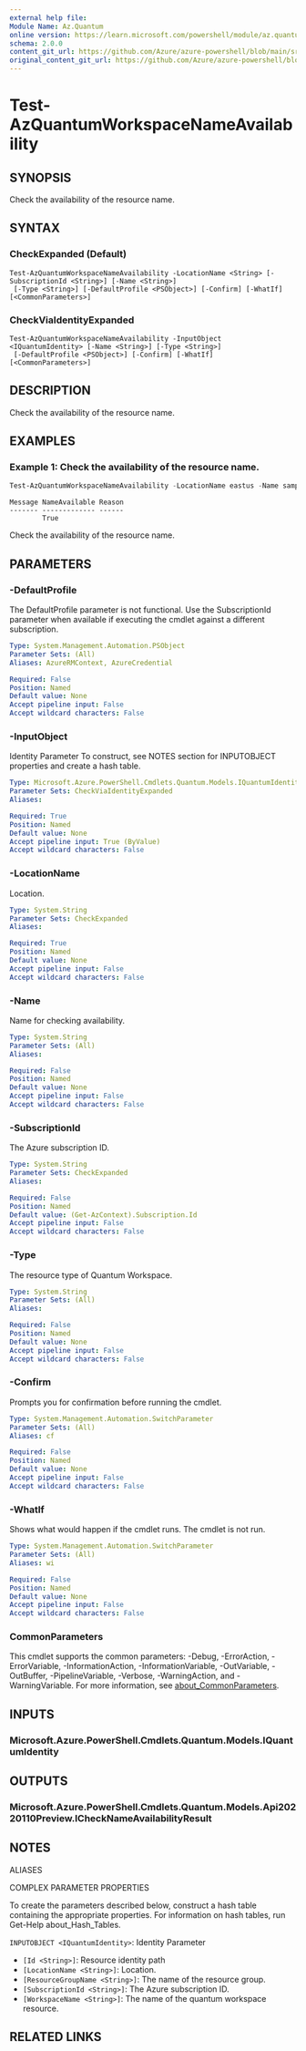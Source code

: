 ```yaml
---
external help file: 
Module Name: Az.Quantum
online version: https://learn.microsoft.com/powershell/module/az.quantum/test-azquantumworkspacenameavailability
schema: 2.0.0
content_git_url: https://github.com/Azure/azure-powershell/blob/main/src/Quantum/help/Test-AzQuantumWorkspaceNameAvailability.md
original_content_git_url: https://github.com/Azure/azure-powershell/blob/main/src/Quantum/help/Test-AzQuantumWorkspaceNameAvailability.md
---
```


# Test-AzQuantumWorkspaceNameAvailability

## SYNOPSIS
Check the availability of the resource name.

## SYNTAX

### CheckExpanded (Default)
```
Test-AzQuantumWorkspaceNameAvailability -LocationName <String> [-SubscriptionId <String>] [-Name <String>]
 [-Type <String>] [-DefaultProfile <PSObject>] [-Confirm] [-WhatIf] [<CommonParameters>]
```

### CheckViaIdentityExpanded
```
Test-AzQuantumWorkspaceNameAvailability -InputObject <IQuantumIdentity> [-Name <String>] [-Type <String>]
 [-DefaultProfile <PSObject>] [-Confirm] [-WhatIf] [<CommonParameters>]
```

## DESCRIPTION
Check the availability of the resource name.

## EXAMPLES

### Example 1: Check the availability of the resource name.
```powershell
Test-AzQuantumWorkspaceNameAvailability -LocationName eastus -Name sample-workspace-name -Type "Microsoft.Quantum/Workspaces"
```

```output
Message NameAvailable Reason
------- ------------- ------
        True
```

Check the availability of the resource name.

## PARAMETERS

### -DefaultProfile
The DefaultProfile parameter is not functional.
Use the SubscriptionId parameter when available if executing the cmdlet against a different subscription.

```yaml
Type: System.Management.Automation.PSObject
Parameter Sets: (All)
Aliases: AzureRMContext, AzureCredential

Required: False
Position: Named
Default value: None
Accept pipeline input: False
Accept wildcard characters: False
```

### -InputObject
Identity Parameter
To construct, see NOTES section for INPUTOBJECT properties and create a hash table.

```yaml
Type: Microsoft.Azure.PowerShell.Cmdlets.Quantum.Models.IQuantumIdentity
Parameter Sets: CheckViaIdentityExpanded
Aliases:

Required: True
Position: Named
Default value: None
Accept pipeline input: True (ByValue)
Accept wildcard characters: False
```

### -LocationName
Location.

```yaml
Type: System.String
Parameter Sets: CheckExpanded
Aliases:

Required: True
Position: Named
Default value: None
Accept pipeline input: False
Accept wildcard characters: False
```

### -Name
Name for checking availability.

```yaml
Type: System.String
Parameter Sets: (All)
Aliases:

Required: False
Position: Named
Default value: None
Accept pipeline input: False
Accept wildcard characters: False
```

### -SubscriptionId
The Azure subscription ID.

```yaml
Type: System.String
Parameter Sets: CheckExpanded
Aliases:

Required: False
Position: Named
Default value: (Get-AzContext).Subscription.Id
Accept pipeline input: False
Accept wildcard characters: False
```

### -Type
The resource type of Quantum Workspace.

```yaml
Type: System.String
Parameter Sets: (All)
Aliases:

Required: False
Position: Named
Default value: None
Accept pipeline input: False
Accept wildcard characters: False
```

### -Confirm
Prompts you for confirmation before running the cmdlet.

```yaml
Type: System.Management.Automation.SwitchParameter
Parameter Sets: (All)
Aliases: cf

Required: False
Position: Named
Default value: None
Accept pipeline input: False
Accept wildcard characters: False
```

### -WhatIf
Shows what would happen if the cmdlet runs.
The cmdlet is not run.

```yaml
Type: System.Management.Automation.SwitchParameter
Parameter Sets: (All)
Aliases: wi

Required: False
Position: Named
Default value: None
Accept pipeline input: False
Accept wildcard characters: False
```

### CommonParameters
This cmdlet supports the common parameters: -Debug, -ErrorAction, -ErrorVariable, -InformationAction, -InformationVariable, -OutVariable, -OutBuffer, -PipelineVariable, -Verbose, -WarningAction, and -WarningVariable. For more information, see [about_CommonParameters](http://go.microsoft.com/fwlink/?LinkID=113216).

## INPUTS

### Microsoft.Azure.PowerShell.Cmdlets.Quantum.Models.IQuantumIdentity

## OUTPUTS

### Microsoft.Azure.PowerShell.Cmdlets.Quantum.Models.Api20220110Preview.ICheckNameAvailabilityResult

## NOTES

ALIASES

COMPLEX PARAMETER PROPERTIES

To create the parameters described below, construct a hash table containing the appropriate properties. For information on hash tables, run Get-Help about_Hash_Tables.


`INPUTOBJECT <IQuantumIdentity>`: Identity Parameter
  - `[Id <String>]`: Resource identity path
  - `[LocationName <String>]`: Location.
  - `[ResourceGroupName <String>]`: The name of the resource group.
  - `[SubscriptionId <String>]`: The Azure subscription ID.
  - `[WorkspaceName <String>]`: The name of the quantum workspace resource.

## RELATED LINKS

